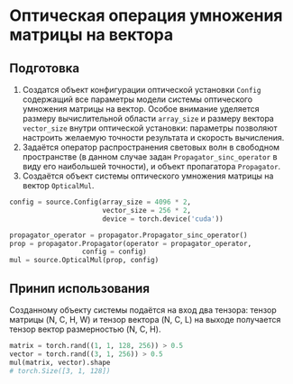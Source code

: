 # Оптическая операция умножения матрицы на вектора
## Подготовка
1. Создатся объект конфигурации оптической установки `Config` содержащий все параметры модели системы оптического умножения матрицы на вектор. Особое внимание уделяется размеру вычислительной области `array_size` и размеру вектора `vector_size` внутри оптической установки: параметры позволяют настроить желаемую точности результата и скорость вычисления.
2. Задаётся оператор распространения световых волн в свободном пространстве (в данном случае задан `Propagator_sinc_operator` в виду его наибольшей точности), и объект пропагатора `Propagator`.
3. Создаётся объект системы оптического умножения матрицы на вектор `OpticalMul`.
```python
config = source.Config(array_size = 4096 * 2,
                       vector_size = 256 * 2,
                       device = torch.device('cuda'))

propagator_operator = propagator.Propagator_sinc_operator()
prop = propagator.Propagator(operator = propagator_operator,
                  config = config)
mul = source.OpticalMul(prop, config)
```
## Принип использования
Созданному объекту системы подаётся на вход два тензора: тензор матрицы (N, C, H, W) и тензор вектора (N, C, L) на выходе получается тензор вектор размерностью (N, C, H).
```python
matrix = torch.rand((1, 1, 128, 256)) > 0.5
vector = torch.rand((3, 1, 256)) > 0.5
mul(matrix, vector).shape
# torch.Size([3, 1, 128])
```
